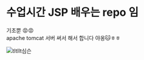 <h1>수업시간 JSP 배우는 repo 임</h1>
<p>기초뿐 😡😡 <br> 
  apache tomcat 서버 써서 해서 합니다 야옹🐱ㅎㅎ</p>


![tltllt심슨](https://github.com/choitjddn0311/ROOT/assets/128563032/fa6c0fa4-58df-4986-8a9e-255a58cd665c)
